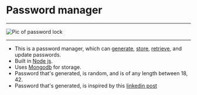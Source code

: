# Password manager

---

![Pic of password lock](https://cdn.pixabay.com/photo/2020/05/21/05/28/security-5199236_960_720.jpg)

---

- This is a password manager, which can [generate](https://github.com/Sam-Varghese/password-manager/blob/main/services/generateRandomPassword.js), [store](https://github.com/Sam-Varghese/password-manager/blob/main/services/storePassword.js), [retrieve](https://github.com/Sam-Varghese/password-manager/blob/main/services/accessSiteData.js), and update passwords.
- Built in [Node js](https://nodejs.org/en/).
- Uses [Mongodb](https://www.mongodb.com/) for storage.
- Password that's generated, is random, and is of any length between 18, 42.
- Password that's generated, is inspired by this [linkedin post](https://www.linkedin.com/feed/update/urn:li:activity:6906146245585330176/)